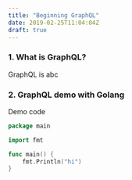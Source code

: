 ```yaml
---
title: "Beginning GraphQL"
date: 2019-02-25T11:04:04Z
draft: true
---
```


### 1. What is GraphQL?

GraphQL is abc

### 2. GraphQL demo with Golang

Demo code

```go
package main

import fmt

func main() {
    fmt.Println("hi")
}

```
